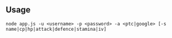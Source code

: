 ## Usage
`node app.js -u <username> -p <password> -a <ptc|google> [-s name|cp|hp|attack|defence|stamina|iv]`
